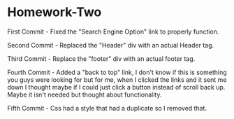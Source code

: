 # Homework-Two
First Commit - Fixed the "Search Engine Option" link to properly function.

Second Commit - Replaced the "Header" div with an actual Header tag.

Third Commit - Replace the "footer" div with an actual footer tag.

Fourth Commit - Added a "back to top" link,  I don't know if this is something you guys were looking for but for me,  when I clicked the links and it sent me down I thought maybe if I could just click a button instead of scroll back up.  Maybe it isn't needed but thought about functionality.

Fifth Commit - Css had a style that had a duplicate so I removed that.